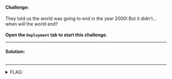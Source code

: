 #### Challenge:

They told us the world was going to end in the year 2000! But it didn't... when <i>will</i> the world end? <br><br> <b>Open the <code>Deployment</code> tab to start this challenge.</b>

---

#### Solution:

```bash
```

---

<details><summary>FLAG:</summary>

```

```

</details>
<br/>
